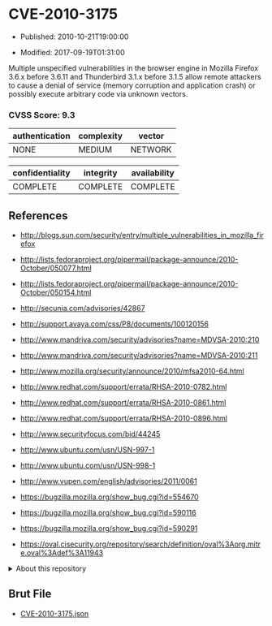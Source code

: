 # CVE-2010-3175

- Published: 2010-10-21T19:00:00

- Modified: 2017-09-19T01:31:00

Multiple unspecified vulnerabilities in the browser engine in Mozilla Firefox 3.6.x before 3.6.11 and Thunderbird 3.1.x before 3.1.5 allow remote attackers to cause a denial of service (memory corruption and application crash) or possibly execute arbitrary code via unknown vectors.

### CVSS Score: **9.3**

| authentication | complexity | vector |
| --- | --- | --- |
| NONE | MEDIUM | NETWORK |

| confidentiality | integrity | availability |
| --- | --- | --- |
| COMPLETE | COMPLETE | COMPLETE |

## References

* http://blogs.sun.com/security/entry/multiple_vulnerabilities_in_mozilla_firefox

* http://lists.fedoraproject.org/pipermail/package-announce/2010-October/050077.html

* http://lists.fedoraproject.org/pipermail/package-announce/2010-October/050154.html

* http://secunia.com/advisories/42867

* http://support.avaya.com/css/P8/documents/100120156

* http://www.mandriva.com/security/advisories?name=MDVSA-2010:210

* http://www.mandriva.com/security/advisories?name=MDVSA-2010:211

* http://www.mozilla.org/security/announce/2010/mfsa2010-64.html

* http://www.redhat.com/support/errata/RHSA-2010-0782.html

* http://www.redhat.com/support/errata/RHSA-2010-0861.html

* http://www.redhat.com/support/errata/RHSA-2010-0896.html

* http://www.securityfocus.com/bid/44245

* http://www.ubuntu.com/usn/USN-997-1

* http://www.ubuntu.com/usn/USN-998-1

* http://www.vupen.com/english/advisories/2011/0061

* https://bugzilla.mozilla.org/show_bug.cgi?id=554670

* https://bugzilla.mozilla.org/show_bug.cgi?id=590116

* https://bugzilla.mozilla.org/show_bug.cgi?id=590291

* https://oval.cisecurity.org/repository/search/definition/oval%3Aorg.mitre.oval%3Adef%3A11943

<details>
<summary>About this repository</summary> 

  This repository is part of the project [Live Hack CVE](https://github.com/Live-Hack-CVE). Main website can be found [www.live-hack.org](https://www.live-hack.org) 
  
  Made by [Sn0wAlice](https://github.com/Sn0wAlice) for the people that care about security and need to have a feed of the latest CVEs. Hope you enjoy it, don't forget to star the repo and follow me on [Twitter](https://twitter.com/Sn0wAlice) and [Github](https://github.com/Sn0wAlice). And that is my [personnal website](https://www.alice-snow.me/)

  - [Home Page](https://github.com/Live-Hack-CVE)
  - [Framework](https://github.com/Live-Hack-CVE/cve-framework)
  - [CVE database](https://github.com/Live-Hack-CVE/full_database)
  - [Changelog](https://github.com/Live-Hack-CVE/Changelog)
</details>

## Brut File

* [CVE-2010-3175.json](https://raw.githubusercontent.com/Live-Hack-CVE/full_database/main/cves/2010/CVE-2010-3175.json)

